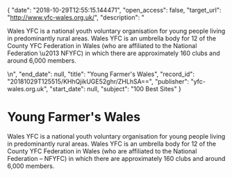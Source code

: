 {
  "date": "2018-10-29T12:55:15.144471", 
  "open_access": false, 
  "target_url": "http://www.yfc-wales.org.uk/", 
  "description": "<p>Wales YFC is a national youth voluntary organisation for young people living in predominantly rural areas. Wales YFC is an umbrella body for 12 of the County YFC Federation in Wales (who are affiliated to the National Federation \u2013 NFYFC) in which there are approximately 160 clubs and around 6,000 members.</p>\n", 
  "end_date": null, 
  "title": "Young Farmer's Wales", 
  "record_id": "20181029T125515/KHhQjikUGE52ghr/ZHLhSA==", 
  "publisher": "yfc-wales.org.uk", 
  "start_date": null, 
  "subject": "100 Best Sites"
}

# Young Farmer's Wales

<p>Wales YFC is a national youth voluntary organisation for young people living in predominantly rural areas. Wales YFC is an umbrella body for 12 of the County YFC Federation in Wales (who are affiliated to the National Federation – NFYFC) in which there are approximately 160 clubs and around 6,000 members.</p>
